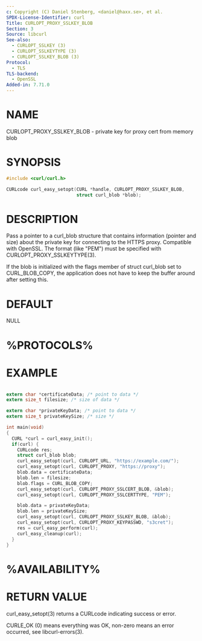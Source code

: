 ```yaml
---
c: Copyright (C) Daniel Stenberg, <daniel@haxx.se>, et al.
SPDX-License-Identifier: curl
Title: CURLOPT_PROXY_SSLKEY_BLOB
Section: 3
Source: libcurl
See-also:
  - CURLOPT_SSLKEY (3)
  - CURLOPT_SSLKEYTYPE (3)
  - CURLOPT_SSLKEY_BLOB (3)
Protocol:
  - TLS
TLS-backend:
  - OpenSSL
Added-in: 7.71.0
---
```


# NAME

CURLOPT_PROXY_SSLKEY_BLOB - private key for proxy cert from memory blob

# SYNOPSIS

~~~c
#include <curl/curl.h>

CURLcode curl_easy_setopt(CURL *handle, CURLOPT_PROXY_SSLKEY_BLOB,
                          struct curl_blob *blob);
~~~

# DESCRIPTION

Pass a pointer to a curl_blob structure that contains information (pointer and
size) about the private key for connecting to the HTTPS proxy. Compatible with
OpenSSL. The format (like "PEM") must be specified with
CURLOPT_PROXY_SSLKEYTYPE(3).

If the blob is initialized with the flags member of struct curl_blob set to
CURL_BLOB_COPY, the application does not have to keep the buffer around after
setting this.

# DEFAULT

NULL

# %PROTOCOLS%

# EXAMPLE

~~~c

extern char *certificateData; /* point to data */
extern size_t filesize; /* size of data */

extern char *privateKeyData; /* point to data */
extern size_t privateKeySize; /* size */

int main(void)
{
  CURL *curl = curl_easy_init();
  if(curl) {
    CURLcode res;
    struct curl_blob blob;
    curl_easy_setopt(curl, CURLOPT_URL, "https://example.com/");
    curl_easy_setopt(curl, CURLOPT_PROXY, "https://proxy");
    blob.data = certificateData;
    blob.len = filesize;
    blob.flags = CURL_BLOB_COPY;
    curl_easy_setopt(curl, CURLOPT_PROXY_SSLCERT_BLOB, &blob);
    curl_easy_setopt(curl, CURLOPT_PROXY_SSLCERTTYPE, "PEM");

    blob.data = privateKeyData;
    blob.len = privateKeySize;
    curl_easy_setopt(curl, CURLOPT_PROXY_SSLKEY_BLOB, &blob);
    curl_easy_setopt(curl, CURLOPT_PROXY_KEYPASSWD, "s3cret");
    res = curl_easy_perform(curl);
    curl_easy_cleanup(curl);
  }
}
~~~

# %AVAILABILITY%

# RETURN VALUE

curl_easy_setopt(3) returns a CURLcode indicating success or error.

CURLE_OK (0) means everything was OK, non-zero means an error occurred, see
libcurl-errors(3).
